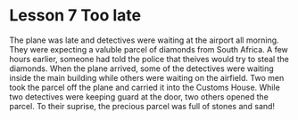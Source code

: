 # Lesson 7 Too late

The plane was late and detectives were waiting at the airport all morning. They were expecting a valuble parcel of diamonds from South Africa. A few hours earlier, someone had told the police that theives would try to steal the diamonds. When the plane arrived, some of the detectives were waiting inside the main building while others were waiting on the airfield. Two men took the parcel off the plane and carried it into the Customs House. While two detectives were keeping guard at the door, two others opened the parcel. To their suprise, the precious parcel was full of stones and sand!
